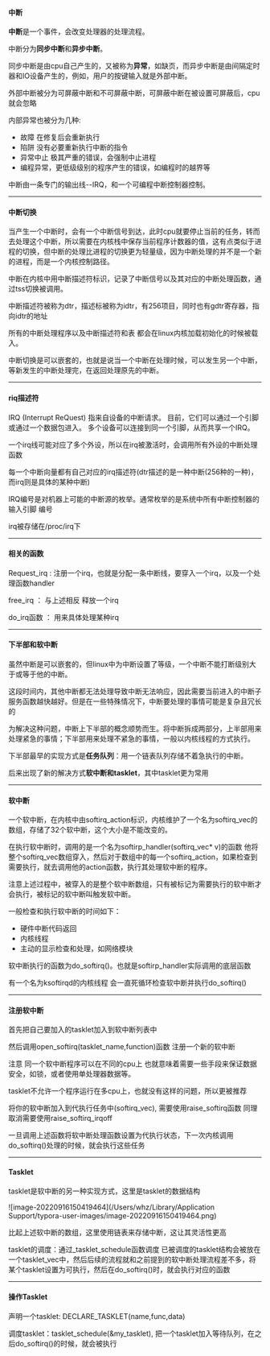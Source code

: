 #### 中断

**中断**是一个事件，会改变处理器的处理流程。

中断分为**同步中断**和**异步中断**。

同步中断是由cpu自己产生的，又被称为**异常**，如缺页，而异步中断是由间隔定时器和IO设备产生的，例如，用户的按键输入就是外部中断。

外部中断被分为可屏蔽中断和不可屏蔽中断，可屏蔽中断在被设置可屏蔽后，cpu就会忽略

内部异常也被分为几种:

- 故障 在修复后会重新执行
- 陷阱 没有必要重新执行中断的指令
- 异常中止 极其严重的错误，会强制中止进程
- 编程异常，更低级级别的程序产生的错误，如编程时的越界等

中断由一条专门的输出线--IRQ，和一个可编程中断控制器控制。

---

#### 中断切换

当产生一个中断时，会有一个中断信号到达，此时cpu就要停止当前的任务，转而去处理这个中断，所以需要在内核栈中保存当前程序计数器的值，这有点类似于进程的切换，但中断的处理比进程的切换更为轻量级，因为中断处理的并不是一个新的进程，而是一个内核控制路径。

中断在内核中用中断描述符标识，记录了中断信号以及其对应的中断处理函数，通过tss切换被调用。

中断描述符被称为dtr，描述标被称为idtr，有256项目，同时也有gdtr寄存器，指向idtr的地址

所有的中断处理程序以及中断描述符和表 都会在linux内核加载初始化的时候被载入。

中断切换是可以嵌套的，也就是说当一个中断在处理时候，可以发生另一个中断，等新发生的中断处理完，在返回处理原先的中断。

----

#### riq描述符

IRQ (Interrupt ReQuest) 指来自设备的中断请求。 目前，它们可以通过一个引脚或通过一个数据包进入。 多个设备可以连接到同一个引脚，从而共享一个IRQ。

一个irq线可能对应了多个外设，所以在irq被激活时，会调用所有外设的中断处理函数

每一个中断向量都有自己对应的irq描述符(dtr描述的是一种中断(256种的一种)，而irq则是具体的某种中断)

IRQ编号是对机器上可能的中断源的枚举。通常枚举的是系统中所有中断控制器的输入引脚 编号

irq被存储在/proc/irq下 

---

#### 相关的函数

Request_irq : 注册一个irq，也就是分配一条中断线，要穿入一个irq，以及一个处理函数handler

free_irq ： 与上述相反 释放一个irq

do_irq函数 ： 用来具体处理某种irq

---

#### 下半部和软中断

虽然中断是可以嵌套的，但linux中为中断设置了等级，一个中断不能打断级别大于或等于他的中断。

这段时间内，其他中断都无法处理导致中断无法响应，因此需要当前进入的中断子服务函数越快越好。但是在一些特殊情况下，中断要处理的事情可能是复杂且冗长的

为解决这种问题，中断上下半部的概念顺势而生。将中断拆成两部分，上半部用来处理紧急的事情；下半部用来处理不紧急的事情，一般以内核线程的方式执行。

下半部最早的实现方式是**任务队列**：用一个链表队列存储不着急执行的中断。

后来出现了新的解决方式**软中断和tasklet**，其中tasklet更为常用

----

#### 软中断

一个软中断，在内核中由softirq_action标识，内核维护了一个名为softirq_vec的数组，存储了32个软中断，这个大小是不能改变的。

在执行软中断时，调用的是一个名为softirp_handler(softirq_vec* v)的函数 他将整个softirq_vec数组穿入，然后对于数组中的每一个softirq_action，如果检查到需要执行，就去调用他的action函数，执行其处理软中断的程序。

注意上述过程中，被穿入的是整个软中断数组，只有被标记为需要执行的软中断才会执行，被标记的软中断叫触发软中断。

一般检查和执行软中断的时间如下：

- 硬件中断代码返回
- 内核线程
- 主动的显示检查和处理，如网络模块

软中断执行的函数为do_softirq()。也就是softirp_handler实际调用的底层函数

有一个名为ksoftirqd的内核线程 会一直死循环检查软中断并执行do_softirq()

----

#### 注册软中断

首先把自己要加入的tasklet加入到软中断列表中

然后调用open_softirq(tasklet_name,function)函数 注册一个新的软中断

注意 同一个软中断程序可以在不同的cpu上 也就意味着需要一些手段来保证数据安全，如锁，或者使用单处理器数据等。

tasklet不允许一个程序运行在多cpu上，也就没有这样的问题，所以更被推荐

将你的软中断加入到代执行任务中(softirq_vec), 需要使用raise_softirq函数 同理 取消需要使用raise_softirq_irqoff

一旦调用上述函数将软中断处理函数设置为代执行状态，下一次内核调用do_softirq()处理的时候，就会执行这些任务

---

#### Tasklet

tasklet是软中断的另一种实现方式，这里是tasklet的数据结构

![image-20220916150419464](/Users/whz/Library/Application Support/typora-user-images/image-20220916150419464.png)



比起上述软中断的数组，这里使用链表来存储中断，这让其灵活性更高

tasklet的调度：通过_tasklet_schedule函数调度 已被调度的tasklet结构会被放在一个tasklet_vec中，然后后续的流程就和之前提到的软中断处理流程差不多，将某个tasklet设置为可执行，然后在do_softirq()时，就会执行对应的函数

----

#### 操作Tasklet

声明一个tasklet: DECLARE_TASKLET(name,func,data)

调度tasklet：tasklet_schedule(&my_tasklet), 把一个tasklet加入等待队列，在之后do_softirq()的时候，就会被执行





